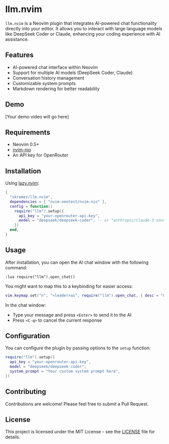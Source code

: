 # llm.nvim

`llm.nvim` is a Neovim plugin that integrates AI-powered chat functionality directly into your editor. It allows you to interact with large language models like DeepSeek Coder or Claude, enhancing your coding experience with AI assistance.

## Features

- AI-powered chat interface within Neovim
- Support for multiple AI models (DeepSeek Coder, Claude)
- Conversation history management
- Customizable system prompts
- Markdown rendering for better readability

## Demo

[Your demo video will go here]

## Requirements

- Neovim 0.5+
- [nvim-nio](https://github.com/nvim-neotest/nvim-nio)
- An API key for OpenRouter

## Installation

Using [lazy.nvim](https://github.com/folke/lazy.nvim):

```lua
{
  "skromez/llm.nvim",
  dependencies = { "nvim-neotest/nvim-nio" },
  config = function()
    require("llm").setup({
      api_key = "your-openrouter-api-key",
      model = "deepseek/deepseek-coder", -- or "anthropic/claude-3-sonnet"
    })
  end,
}
```

## Usage

After installation, you can open the AI chat window with the following command:

```vim
:lua require("llm").open_chat()
```

You might want to map this to a keybinding for easier access:

```lua
vim.keymap.set("n", "<leader>ai", require("llm").open_chat, { desc = "Open AI Chat" })
```

In the chat window:

- Type your message and press `<Enter>` to send it to the AI
- Press `<C-q>` to cancel the current response

## Configuration

You can configure the plugin by passing options to the `setup` function:

```lua
require("llm").setup({
  api_key = "your-openrouter-api-key",
  model = "deepseek/deepseek-coder",
  system_prompt = "Your custom system prompt here",
})
```

## Contributing

Contributions are welcome! Please feel free to submit a Pull Request.

## License

This project is licensed under the MIT License - see the [LICENSE](LICENSE) file for details.
